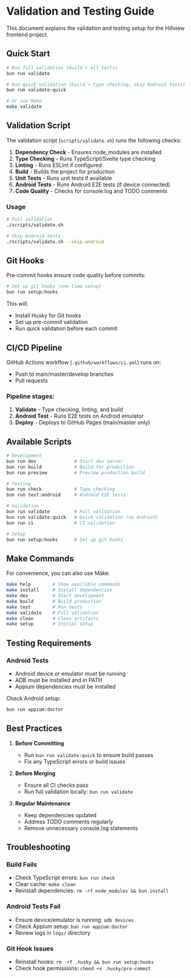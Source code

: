 # Validation and Testing Guide

This document explains the validation and testing setup for the Hillview frontend project.

## Quick Start

```bash
# Run full validation (build + all tests)
bun run validate

# Run quick validation (build + type checking, skip Android tests)
bun run validate:quick

# Or use Make
make validate
```

## Validation Script

The validation script (`scripts/validate.sh`) runs the following checks:

1. **Dependency Check** - Ensures node_modules are installed
2. **Type Checking** - Runs TypeScript/Svelte type checking
3. **Linting** - Runs ESLint if configured
4. **Build** - Builds the project for production
5. **Unit Tests** - Runs unit tests if available
6. **Android Tests** - Runs Android E2E tests (if device connected)
7. **Code Quality** - Checks for console.log and TODO comments

### Usage

```bash
# Full validation
./scripts/validate.sh

# Skip Android tests
./scripts/validate.sh --skip-android
```

## Git Hooks

Pre-commit hooks ensure code quality before commits:

```bash
# Set up git hooks (one-time setup)
bun run setup:hooks
```

This will:
- Install Husky for Git hooks
- Set up pre-commit validation
- Run quick validation before each commit

## CI/CD Pipeline

GitHub Actions workflow (`.github/workflows/ci.yml`) runs on:
- Push to main/master/develop branches
- Pull requests

### Pipeline stages:
1. **Validate** - Type checking, linting, and build
2. **Android Test** - Runs E2E tests on Android emulator
3. **Deploy** - Deploys to GitHub Pages (main/master only)

## Available Scripts

```bash
# Development
bun run dev              # Start dev server
bun run build            # Build for production
bun run preview          # Preview production build

# Testing
bun run check            # Type checking
bun run test:android     # Android E2E tests

# Validation
bun run validate         # Full validation
bun run validate:quick   # Quick validation (no Android)
bun run ci               # CI validation

# Setup
bun run setup:hooks      # Set up git hooks
```

## Make Commands

For convenience, you can also use Make:

```bash
make help        # Show available commands
make install     # Install dependencies
make dev         # Start development
make build       # Build production
make test        # Run tests
make validate    # Full validation
make clean       # Clean artifacts
make setup       # Initial setup
```

## Testing Requirements

### Android Tests
- Android device or emulator must be running
- ADB must be installed and in PATH
- Appium dependencies must be installed

Check Android setup:
```bash
bun run appium:doctor
```

## Best Practices

1. **Before Committing**
   - Run `bun run validate:quick` to ensure build passes
   - Fix any TypeScript errors or build issues

2. **Before Merging**
   - Ensure all CI checks pass
   - Run full validation locally: `bun run validate`

3. **Regular Maintenance**
   - Keep dependencies updated
   - Address TODO comments regularly
   - Remove unnecessary console.log statements

## Troubleshooting

### Build Fails
- Check TypeScript errors: `bun run check`
- Clear cache: `make clean`
- Reinstall dependencies: `rm -rf node_modules && bun install`

### Android Tests Fail
- Ensure device/emulator is running: `adb devices`
- Check Appium setup: `bun run appium:doctor`
- Review logs in `logs/` directory

### Git Hook Issues
- Reinstall hooks: `rm -rf .husky && bun run setup:hooks`
- Check hook permissions: `chmod +x .husky/pre-commit`